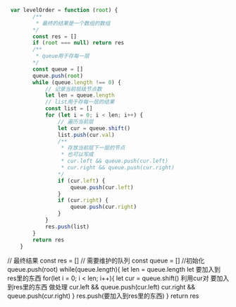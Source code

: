 ```js
 var levelOrder = function (root) {
        /**
         * 最终的结果是一个数组的数组
        */
        const res = []
        if (root === null) return res
        /**
         * queue用于存每一层
        */
        const queue = []
        queue.push(root)
        while (queue.length !== 0) {
            // 记录当前层级节点数
            let len = queue.length
            // list用于存每一层的结果
            const list = []
            for (let i = 0; i < len; i++) {
                // 遍历当前层
                let cur = queue.shift()
                list.push(cur.val)
                /**
                 * 存放当前层下一层的节点
                 * 也可以写成
                 * cur.left && queue.push(cur.left)
                 * cur.right && queue.push(cur.right)
                */
                if (cur.left) {
                    queue.push(cur.left)
                }
                if (cur.right) {
                    queue.push(cur.right)
                }
            }
            res.push(list)
        }
        return res
    }
```

// 最终结果
const res = []
// 需要维护的队列
const queue = []
//初始化
queue.push(root)
while(queue.length){
    let len = queue.length
    let 要加入到res里的东西
    for(let i = 0; i < len; i++){
        let cur = queue.shift()
        利用cur对 要加入到res里的东西  做处理
        cur.left && queue.push(cur.left)
        cur.right && queue.push(cur.right)
    }
    res.push(要加入到res里的东西)
}
return res